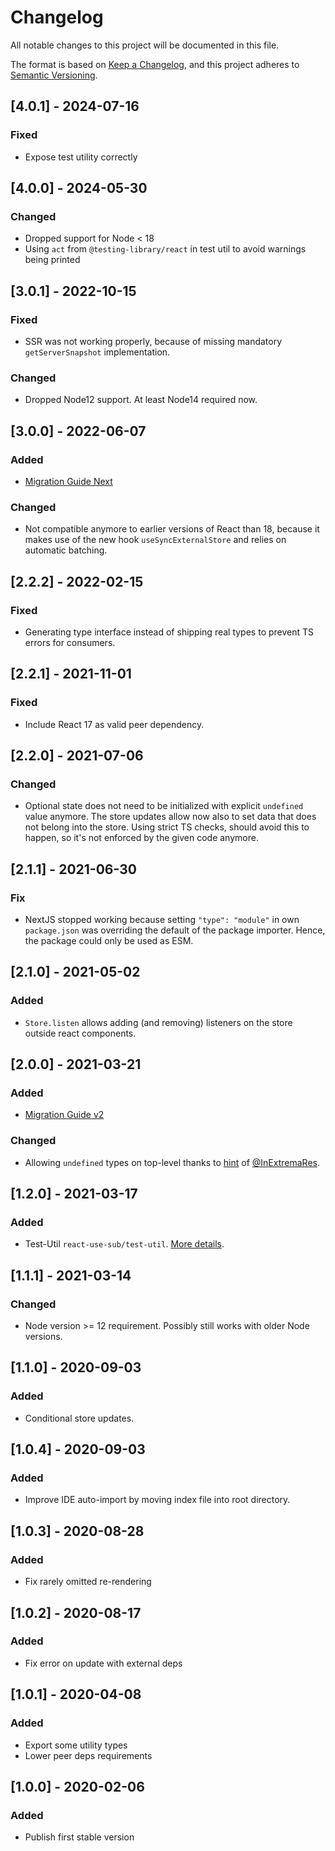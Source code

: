 # Changelog

All notable changes to this project will be documented in this file.

The format is based on [Keep a Changelog](https://keepachangelog.com/en/1.0.0/),
and this project adheres to [Semantic Versioning](https://semver.org/spec/v2.0.0.html).

## [4.0.1] - 2024-07-16

### Fixed

- Expose test utility correctly

## [4.0.0] - 2024-05-30

### Changed

- Dropped support for Node < 18
- Using `act` from `@testing-library/react` in test util to avoid warnings being printed

## [3.0.1] - 2022-10-15

### Fixed

- SSR was not working properly, because of missing mandatory `getServerSnapshot` implementation.

### Changed

- Dropped Node12 support. At least Node14 required now.

## [3.0.0] - 2022-06-07

### Added

- [Migration Guide Next](https://github.com/fdc-viktor-luft/react-use-sub/blob/master/MIGRATIONGUIDE.md#300)

### Changed

- Not compatible anymore to earlier versions of React than 18, because
  it makes use of the new hook `useSyncExternalStore` and relies on automatic batching.

## [2.2.2] - 2022-02-15

### Fixed

- Generating type interface instead of shipping real types to prevent TS errors for consumers.

## [2.2.1] - 2021-11-01

### Fixed

- Include React 17 as valid peer dependency.

## [2.2.0] - 2021-07-06

### Changed

- Optional state does not need to be initialized with explicit `undefined` value anymore.
  The store updates allow now also to set data that does not belong into the store. Using
  strict TS checks, should avoid this to happen, so it's not enforced by the given code
  anymore.

## [2.1.1] - 2021-06-30

### Fix

- NextJS stopped working because setting `"type": "module"` in own `package.json` was overriding
  the default of the package importer. Hence, the package could only be used as ESM.

## [2.1.0] - 2021-05-02

### Added

- `Store.listen` allows adding (and removing) listeners on the store outside react components.

## [2.0.0] - 2021-03-21

### Added

- [Migration Guide v2](https://github.com/fdc-viktor-luft/react-use-sub/blob/master/MIGRATIONGUIDE.md#200)

### Changed

- Allowing `undefined` types on top-level thanks to
  [hint](https://github.com/microsoft/TypeScript/issues/13195#issuecomment-802213410)
  of [@InExtremaRes](https://github.com/InExtremaRes).

## [1.2.0] - 2021-03-17

### Added

- Test-Util `react-use-sub/test-util`. [More details](https://github.com/fdc-viktor-luft/react-use-sub#testing).

## [1.1.1] - 2021-03-14

### Changed

- Node version >= 12 requirement. Possibly still works with older Node versions.

## [1.1.0] - 2020-09-03

### Added

- Conditional store updates.

## [1.0.4] - 2020-09-03

### Added

- Improve IDE auto-import by moving index file into root directory.

## [1.0.3] - 2020-08-28

### Added

- Fix rarely omitted re-rendering

## [1.0.2] - 2020-08-17

### Added

- Fix error on update with external deps

## [1.0.1] - 2020-04-08

### Added

- Export some utility types
- Lower peer deps requirements

## [1.0.0] - 2020-02-06

### Added

- Publish first stable version
